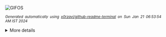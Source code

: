 <div align="justify">
<picture>
    <source media="(prefers-color-scheme: dark)" srcset="https://i.ibb.co/6Y9sC67/output-gif.gif">
    <source media="(prefers-color-scheme: light)" srcset="https://i.ibb.co/6Y9sC67/output-gif.gif">
    <img alt="GIFOS" src="https://i.ibb.co/6Y9sC67/output-gif.gif">
</picture>

<sub><i>Generated automatically using [x0rzavi/github-readme-terminal](https://github.com/x0rzavi/github-readme-terminal) on Sun Jan 21 06:53:54 AM IST 2024</i></sub>

<details>
<summary>More details</summary>

</details>
</div>

<!-- Image deletion URL: https://ibb.co/D4cK23H/c09e1141de4cc7a3dd6b693a2a14886e -->